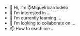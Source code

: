 - 👋 Hi, I’m @Miguelricardodelo
- 👀 I’m interested in ...
- 🌱 I’m currently learning ...
- 💞️ I’m looking to collaborate on ...
- 📫 How to reach me ...

<!---
Miguelricardodelo/Miguelricardodelo is a ✨ special ✨ repository because its `README.md` (this file) appears on your GitHub profile.
You can click the Preview link to take a look at your changes.
--->
